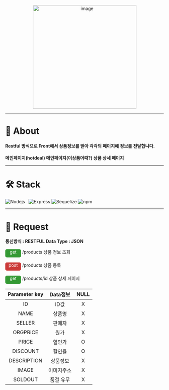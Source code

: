 <div align="center">
<img width="329" alt="image" src="https://user-images.githubusercontent.com/117795271/228409021-d39db6a9-7b40-4630-b779-5739818d0102.svg">
</div>

---

# **📌 About**

#### Restful 방식으로 Front에서 상품정보를 받아 각각의 페이지에 정보를 전달합니다.

**메인페이지(hotdeal)
메인페이지(이상품어때?)
상품 상세 페이지**

---

# 🛠 Stack

![Nodejs][node-image]&nbsp;&nbsp;&nbsp;![Express][express-image] ![Sequelize][sequelize-image] ![npm](https://img.shields.io/badge/npm-CB3837?style=for-the-badge&logo=npm&logoColor=white)

---

# **🙏 Request**

**통신방식 : RESTFUL**
**Data Type : JSON**

<span style="background-color: #339933; display:inline-block; width: 50px; height: 26px; border-radius:5px;color:white; text-align:center">get</span> /products 상품 정보 조회

<span style="background-color: #CB3837; display:inline-block; width: 50px; height: 26px; border-radius:5px;color:white; text-align:center">post</span> /products 상품 등록

<span style="background-color: #339933; display:inline-block; width: 50px; height: 26px; border-radius:5px;color:white; text-align:center">get</span> /products/id 상품 상세 페이지

| Parameter key |  Data정보  | NULL |
| :-----------: | :--------: | :--: |
|      ID       |    ID값    |  X   |
|     NAME      |   상품명   |  X   |
|    SELLER     |   판매자   |  X   |
|   ORGPRICE    |    원가    |  X   |
|     PRICE     |   할인가   |  O   |
|   DISCOUNT    |   할인율   |  O   |
|  DESCRIPTION  |  상품정보  |  X   |
|     IMAGE     | 이미지주소 |  X   |
|    SOLDOUT    | 품절 유무  |  X   |

[express-image]: https://img.shields.io/badge/express-000000?style=for-the-badge&logo=express&logoColor=white
[pwa-image]: https://img.shields.io/badge/pwa-6109AC?style=for-the-badge&logo=pwa&logoColor=white
[sequelize-image]: https://img.shields.io/badge/sequelize-52B0E7?style=for-the-badge&logo=sequelize&logoColor=white
[node-image]: https://img.shields.io/badge/node.js-339933?style=for-the-badge&logo=Node.js&logoColor=white
[npm-image]: https://img.shields.io/badge/npm-CB3837?style=for-the-badge&logo=npm&logoColor=white
